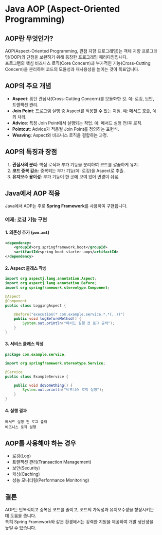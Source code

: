 
# Java AOP (Aspect-Oriented Programming)

## AOP란 무엇인가?
AOP(Aspect-Oriented Programming, 관점 지향 프로그래밍)는 객체 지향 프로그래밍(OOP)의 단점을 보완하기 위해 등장한 프로그래밍 패러다임입니다.  
프로그램의 핵심 비즈니스 로직(Core Concern)과 부가적인 기능(Cross-Cutting Concern)을 분리하여 코드의 모듈성과 재사용성을 높이는 것이 목표입니다.

## AOP의 주요 개념
- **Aspect**: 횡단 관심사(Cross-Cutting Concern)를 모듈화한 것. 예: 로깅, 보안, 트랜잭션 관리.
- **Join Point**: 프로그램 실행 중 Aspect를 적용할 수 있는 지점. 예: 메서드 호출, 예외 처리.
- **Advice**: 특정 Join Point에서 실행되는 작업. 예: 메서드 실행 전/후 로직.
- **Pointcut**: Advice가 적용될 Join Point를 정의하는 표현식.
- **Weaving**: Aspect와 비즈니스 로직을 결합하는 과정.

## AOP의 특징과 장점
1. **관심사의 분리**: 핵심 로직과 부가 기능을 분리하여 코드를 깔끔하게 유지.
2. **코드 중복 감소**: 중복되는 부가 기능(예: 로깅)을 Aspect로 추출.
3. **유지보수 용이성**: 부가 기능이 한 곳에 모여 있어 변경이 쉬움.

## Java에서 AOP 적용
Java에서 AOP는 주로 **Spring Framework**를 사용하여 구현됩니다.

### 예제: 로깅 기능 구현

#### 1. 의존성 추가 (`pom.xml`)
```xml
<dependency>
    <groupId>org.springframework.boot</groupId>
    <artifactId>spring-boot-starter-aop</artifactId>
</dependency>
```

#### 2. Aspect 클래스 작성
```java
import org.aspectj.lang.annotation.Aspect;
import org.aspectj.lang.annotation.Before;
import org.springframework.stereotype.Component;

@Aspect
@Component
public class LoggingAspect {

    @Before("execution(* com.example.service.*.*(..))")
    public void logBeforeMethod() {
        System.out.println("메서드 실행 전 로그 출력");
    }
}
```

#### 3. 서비스 클래스 작성
```java
package com.example.service;

import org.springframework.stereotype.Service;

@Service
public class ExampleService {

    public void doSomething() {
        System.out.println("비즈니스 로직 실행");
    }
}
```

#### 4. 실행 결과
```text
메서드 실행 전 로그 출력
비즈니스 로직 실행
```

## AOP를 사용해야 하는 경우
- 로깅(Log)
- 트랜잭션 관리(Transaction Management)
- 보안(Security)
- 캐싱(Caching)
- 성능 모니터링(Performance Monitoring)

## 결론
AOP는 반복적이고 중복된 코드를 줄이고, 코드의 가독성과 유지보수성을 향상시키는 데 도움을 줍니다.  
특히 Spring Framework와 같은 환경에서는 강력한 지원을 제공하여 개발 생산성을 높일 수 있습니다.
